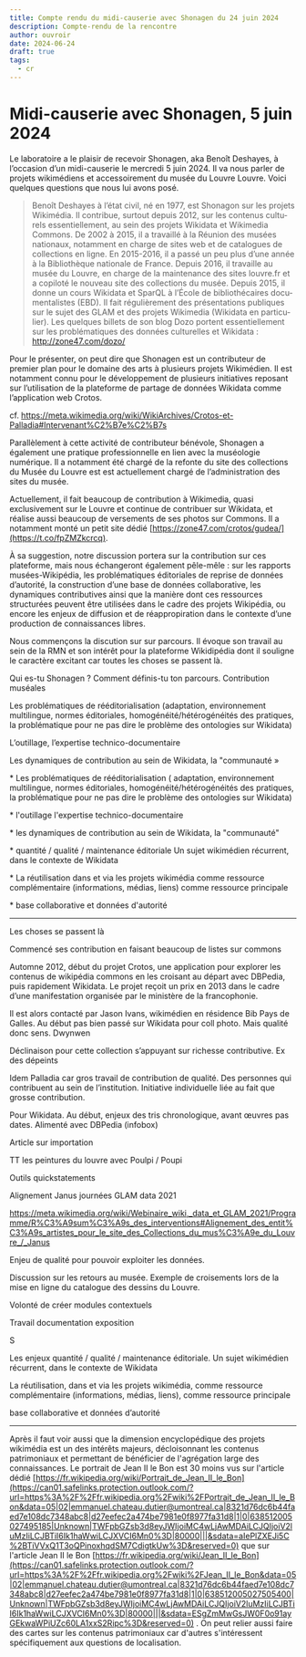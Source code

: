 ```yaml
---
title: Compte rendu du midi-causerie avec Shonagen du 24 juin 2024
description: Compte-rendu de la rencontre
author: ouvroir
date: 2024-06-24
draft: true
tags:
  - cr
---
```


# Midi-causerie avec Shonagen, 5 juin 2024

Le laboratoire a le plaisir de recevoir Shonagen, aka Benoît Deshayes, à l’occasion d’un midi-causerie le mercredi 5 juin 2024. Il va nous parler de projets wikimédiens et accessoirement du musée du Louvre Louvre. Voici quelques questions que nous lui avons posé.

> Benoît Deshayes à l’état civil, né en 1977, est Shonagon sur les pro­jets Wikimédia. Il contri­bue, sur­tout depuis 2012, sur les conte­nus cultu­rels essen­tiel­le­ment, au sein des pro­jets Wikidata et Wikimedia Commons. De 2002 à 2015, il a tra­vaillé à la Réunion des musées natio­naux, notam­ment en charge de sites web et de cata­lo­gues de col­lec­tions en ligne. En 2015-2016, il a passé un peu plus d’une année à la Bibliothèque natio­nale de France. Depuis 2016, il tra­vaille au musée du Louvre, en charge de la main­te­nance des sites louvre.fr et a copiloté le nouveau site des col­lec­tions du musée. Depuis 2015, il donne un cours Wikidata et SparQL à l’École de biblio­thé­cai­res docu­men­ta­lis­tes (EBD). Il fait régu­liè­re­ment des pré­sen­ta­tions publi­ques sur le sujet des GLAM et des pro­jets Wikimedia (Wikidata en par­ti­cu­lier). Les quel­ques billets de son blog Dozo por­tent essen­tiel­le­ment sur les pro­blé­ma­ti­ques des don­nées cultu­rel­les et Wikidata : http://zone47.com/dozo/

Pour le présenter, on peut dire que Shonagen est un contributeur de premier plan pour le domaine des arts à plusieurs projets Wikimédien. Il est notamment connu pour le développement de plusieurs initiatives reposant sur l’utilisation de la plateforme de partage de données Wikidata comme l’application web Crotos.

cf. https://meta.wikimedia.org/wiki/WikiArchives/Crotos-et-Palladia#Intervenant%C2%B7e%C2%B7s

Parallèlement à cette activité de contributeur bénévole, Shonagen a également une pratique professionnelle en lien avec la muséologie numérique. Il a notamment été chargé de la refonte du site des collections du Musée du Louvre est est actuellement chargé de l’administration des sites du musée.

Actuellement, il fait beaucoup de contribution à Wikimedia, quasi exclusivement sur le Louvre et continue de contribuer sur Wikidata, et réalise aussi beaucoup de versements de ses photos sur Commons. Il a notamment monté un petit site dédié [https://zone47.com/crotos/gudea/](https://t.co/fpZMZkcrcq).

À sa suggestion, notre discussion portera sur la contribution sur ces plateforme, mais nous échangeront également pêle-mêle : sur les rapports musées-Wikipédia, les problématiques éditoriales de reprise de données d’autorité, la construction d’une base de données collaborative, les dynamiques contributives ainsi que la manière dont ces ressources structurées peuvent être utilisées dans le cadre des projets Wikipédia, ou encore les  enjeux de diffusion et de réappropiration dans le contexte d’une production de connaissances libres.

Nous commençons la discution sur sur parcours. Il évoque son travail au sein de la RMN et son intérêt pour la plateforme Wikidipédia dont il souligne le caractère excitant car toutes les choses se passent là.

Qui es-tu Shonagen ? Comment définis-tu ton parcours. Contribution muséales

Les problématiques de rééditorialisation (adaptation, environnement multilingue, normes éditoriales, homogénéité/hétérogénéités des pratiques, la problématique pour ne pas dire le problème des ontologies sur Wikidata)

L’outillage, l’expertise technico-documentaire

Les dynamiques de contribution au sein de Wikidata, la "communauté »

\* Les problématiques de rééditorialisation
( adaptation, environnement multilingue, normes éditoriales, homogénéité/hétérogénéités des pratiques, la problématique pour ne pas dire le problème des ontologies sur Wikidata)


\* l'outillage
l'expertise technico-documentaire

\* les dynamiques de contribution au sein de Wikidata, la "communauté"

\* quantité / qualité / maintenance éditoriale
Un sujet wikimédien récurrent, dans le contexte de Wikidata

\* La réutilisation
dans et via les projets wikimédia
comme ressource complémentaire (informations, médias, liens)
comme ressource principale

\* base collaborative et données d'autorité

---



Les choses se passent là

Commencé ses contribution en faisant beaucoup de listes sur commons

Automne 2012, début du projet Crotos, une application pour explorer les contenus de wikipédia commons en les croisant au départ avec DBPedia, puis rapidement Wikidata. Le projet reçoit un prix en 2013 dans le cadre d’une manifestation organisée par le ministère de la francophonie.

Il est alors contacté par Jason Ivans, wikimédien en résidence Bib Pays de Galles. Au début pas bien passé sur Wikidata pour coll photo. Mais qualité donc sens. Dwynwen

Déclinaison pour cette collection s’appuyant sur richesse contributive. Ex des dépeints

Idem Palladia car gros travail de contribution de qualité. Des personnes qui contribuent au sein de l’institution. Initiative individuelle liée au fait que grosse contribution.

Pour Wikidata. Au début, enjeux des tris chronologique, avant œuvres pas dates. Alimenté avec DBPedia (infobox)

Article sur importation 

TT les peintures du louvre avec Poulpi / Poupi

Outils quickstatements

Alignement Janus journées GLAM data 2021

https://meta.wikimedia.org/wiki/Webinaire_wiki,_data_et_GLAM_2021/Programme/R%C3%A9sum%C3%A9s_des_interventions#Alignement_des_entit%C3%A9s_artistes_pour_le_site_des_Collections_du_mus%C3%A9e_du_Louvre_/_Janus

Enjeu de qualité pour pouvoir exploiter les données.

Discussion sur les retours au musée. Exemple de croisements lors de la mise en ligne du catalogue des dessins du Louvre.

Volonté de créer modules contextuels

Travail documentation exposition



S



Les enjeux quantité / qualité / maintenance éditoriale. Un sujet wikimédien récurrent, dans le contexte de Wikidata

La réutilisation, dans et via les projets wikimédia, comme ressource complémentaire (informations, médias, liens), comme ressource principale

base collaborative et données d’autorité





---

Après il faut voir aussi que la dimension encyclopédique des projets wikimédia est un des intérêts majeurs, décloisonnant les contenus patrimoniaux et permettant de bénéficier de l'agrégation large des connaissances. Le portrait de Jean II le Bon est 30 moins vus sur l'article dédié [https://fr.wikipedia.org/wiki/Portrait_de_Jean_II_le_Bon](https://can01.safelinks.protection.outlook.com/?url=https%3A%2F%2Ffr.wikipedia.org%2Fwiki%2FPortrait_de_Jean_II_le_Bon&data=05|02|emmanuel.chateau.dutier@umontreal.ca|8321d76dc6b44faed7e108dc7348abc8|d27eefec2a474be7981e0f8977fa31d8|1|0|638512005027495185|Unknown|TWFpbGZsb3d8eyJWIjoiMC4wLjAwMDAiLCJQIjoiV2luMzIiLCJBTiI6Ik1haWwiLCJXVCI6Mn0%3D|80000|||&sdata=aIePlZXEJi5C%2BTiVVxQ1T3oQPinoxhqdSM7CdigtkUw%3D&reserved=0) que sur l'article Jean II le Bon [https://fr.wikipedia.org/wiki/Jean_II_le_Bon](https://can01.safelinks.protection.outlook.com/?url=https%3A%2F%2Ffr.wikipedia.org%2Fwiki%2FJean_II_le_Bon&data=05|02|emmanuel.chateau.dutier@umontreal.ca|8321d76dc6b44faed7e108dc7348abc8|d27eefec2a474be7981e0f8977fa31d8|1|0|638512005027505400|Unknown|TWFpbGZsb3d8eyJWIjoiMC4wLjAwMDAiLCJQIjoiV2luMzIiLCJBTiI6Ik1haWwiLCJXVCI6Mn0%3D|80000|||&sdata=ESgZmMwGsJW0F0o91ayGEkwaWPiUZc60LA1xxS2Ripc%3D&reserved=0) . On peut relier aussi faire des cartes sur les contenus patrimoniaux car d'autres s'intéressent spécifiquement aux questions de localisation. 